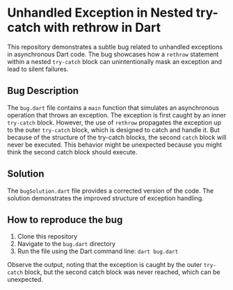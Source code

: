 # Unhandled Exception in Nested try-catch with rethrow in Dart

This repository demonstrates a subtle bug related to unhandled exceptions in asynchronous Dart code. The bug showcases how a `rethrow` statement within a nested `try-catch` block can unintentionally mask an exception and lead to silent failures.

## Bug Description

The `bug.dart` file contains a `main` function that simulates an asynchronous operation that throws an exception. The exception is first caught by an inner `try-catch` block. However, the use of `rethrow` propagates the exception up to the outer `try-catch` block, which is designed to catch and handle it. But because of the structure of the try-catch blocks, the second `catch` block will never be executed.  This behavior might be unexpected because you might think the second catch block should execute. 

## Solution

The `bugSolution.dart` file provides a corrected version of the code. The solution demonstrates the improved structure of exception handling. 

## How to reproduce the bug

1. Clone this repository
2. Navigate to the `bug.dart` directory
3. Run the file using the Dart command line: `dart bug.dart`

Observe the output, noting that the exception is caught by the outer `try-catch` block, but the second catch block was never reached, which can be unexpected.
